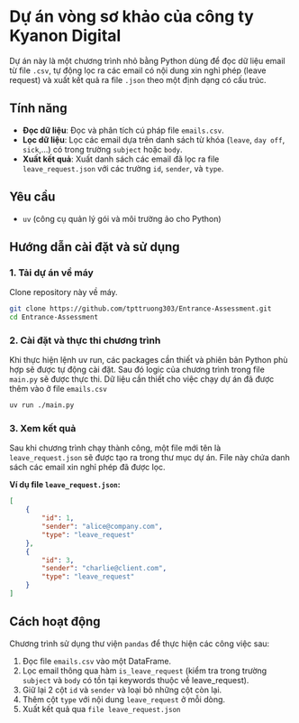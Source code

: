 # Dự án vòng sơ khảo của công ty Kyanon Digital

Dự án này là một chương trình nhỏ bằng Python dùng để đọc dữ liệu email từ file `.csv`, tự động lọc ra các email có nội dung xin nghỉ phép (leave request) và xuất kết quả ra file `.json` theo một định dạng có cấu trúc.

## Tính năng

-   **Đọc dữ liệu**: Đọc và phân tích cú pháp file `emails.csv`.
-   **Lọc dữ liệu**: Lọc các email dựa trên danh sách từ khóa (`leave`, `day off`, `sick`,...) có trong trường `subject` hoặc `body`.
-   **Xuất kết quả**: Xuất danh sách các email đã lọc ra file `leave_request.json` với các trường `id`, `sender`, và `type`.

## Yêu cầu

-   `uv` (công cụ quản lý gói và môi trường ảo cho Python)

## Hướng dẫn cài đặt và sử dụng

### 1. Tải dự án về máy

Clone repository này về máy.

```bash
git clone https://github.com/tpttruong303/Entrance-Assessment.git
cd Entrance-Assessment
```

### 2. Cài đặt và thực thi chương trình

Khi thực hiện lệnh uv run, các packages cần thiết và phiên bản Python phù hợp sẽ được tự động cài đặt. Sau đó logic của chương trình trong file `main.py` sẽ được thực thi. Dữ liệu cần thiết cho việc chạy dự án đã được thêm vào ở file `emails.csv`

```bash
uv run ./main.py
```
### 3. Xem kết quả

Sau khi chương trình chạy thành công, một file mới tên là `leave_request.json` sẽ được tạo ra trong thư mục dự án. File này chứa danh sách các email xin nghỉ phép đã được lọc.

**Ví dụ file `leave_request.json`:**

```json
[
    {
        "id": 1,
        "sender": "alice@company.com",
        "type": "leave_request"
    },
    {
        "id": 3,
        "sender": "charlie@client.com",
        "type": "leave_request"
    }
]
```

## Cách hoạt động

Chương trình sử dụng thư viện `pandas` để thực hiện các công việc sau:
1.  Đọc file `emails.csv` vào một DataFrame.
2.  Lọc email thông qua hàm `is_leave_request` (kiểm tra trong trường `subject` và `body` có tồn tại keywords thuộc về leave_request).
3.  Giữ lại 2 cột `id` và `sender` và loại bỏ những cột còn lại.
4.  Thêm cột `type` với nội dung `leave_request` ở mỗi dòng.
5.  Xuất kết quả qua `file leave_request.json`
